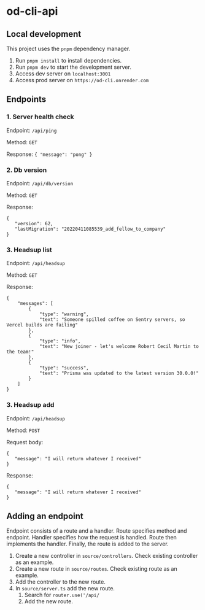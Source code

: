 # od-cli-api
## Local development
This project uses the `pnpm` dependency manager.
1. Run `pnpm install` to install dependencies.
2. Run `pnpm dev` to start the development server.
3. Access dev server on `localhost:3001`
4. Access prod server on `https://od-cli.onrender.com`

## Endpoints
### 1. Server health check
Endpoint: `/api/ping`

Method: `GET`

Response: `{
"message": "pong"
}`

### 2. Db version
Endpoint: `/api/db/version`

Method: `GET`

Response:
```
{
   "version": 62,
   "lastMigration": "20220411085539_add_fellow_to_company"
}
```

### 3. Headsup list

Endpoint: `/api/headsup`

Method: `GET`

Response:
```
{
    "messages": [
        {
            "type": "warning",
            "text": "Someone spilled coffee on Sentry servers, so Vercel builds are failing"
        },
        {
            "type": "info",
            "text": "New joiner - let's welcome Robert Cecil Martin to the team!"
        },
        {
            "type": "success",
            "text": "Prisma was updated to the latest version 30.0.0!"
        }
    ]
}
```

### 3. Headsup add

Endpoint: `/api/headsup`

Method: `POST`

Request body:
```
{
   "message": "I will return whatever I received"
}
```

Response:
```
{
   "message": "I will return whatever I received"
}
```

## Adding an endpoint
Endpoint consists of a route and a handler.
Route specifies method and endpoint. Handler
specifies how the request is handled. Route
then implements the handler. Finally, the route
is added to the server.

1. Create a new controller in `source/controllers`. Check existing controller as an example.
2. Create a new route in `source/routes`. Check existing route as an example.
3. Add the controller to the new route.
4. In `source/server.ts` add the new route.
   1. Search for `router.use('/api/`
   2. Add the new route.